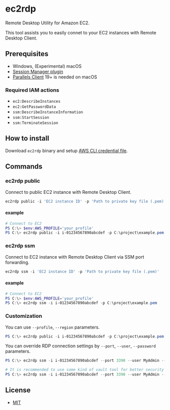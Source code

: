 # ec2rdp

Remote Desktop Utility for Amazon EC2.  

This tool assists you to easily connet to your EC2 instances with Remote Desktop Client.

## Prerequisites

* Windows,  (Experimental) macOS
* [Session Manager plugin](https://docs.aws.amazon.com/systems-manager/latest/userguide/session-manager-working-with-install-plugin.html)
* [Parallels Client](https://www.parallels.com/products/ras/capabilities/rdp-client/) 19+ is needed on macOS

### Required IAM actions

* `ec2:DescribeInstances`
* `ec2:GetPasswordData`
* `ssm:DescribeInstanceInformation`
* `ssm:StartSession`
* `ssm:TerminateSession`

## How to install

Download `ec2rdp` binary and setup [AWS CLI credential file](https://docs.aws.amazon.com/cli/latest/userguide/cli-configure-files.html).

## Commands

### ec2rdp public

Connect to public EC2 instance with Remote Desktop Client.

```powershell
ec2rdp public -i 'EC2 instance ID' -p 'Path to private key file (.pem)'
```
#### example

```powershell
# Connect to EC2
PS C:\> $env:AWS_PROFILE='your_profile'
PS C:\> ec2rdp public -i i-01234567890abcdef -p C:\project\example.pem
```

### ec2rdp ssm

Connect to EC2 instance with Remote Desktop Client via SSM port forwarding.

```powershell
ec2rdp ssm -i 'EC2 instance ID' -p 'Path to private key file (.pem)'
```

#### example

```powershell
# Connect to EC2
PS C:\> $env:AWS_PROFILE='your_profile'
PS C:\> ec2rdp ssm -i i-01234567890abcdef -p C:\project\example.pem
```

### Customization

You can use `--profile`, `--region` parameters.

```powershell
PS C:\> ec2rdp public -i i-01234567890abcdef -p C:\project\example.pem --profile your_profile --region ap-northeast-1
```

You can override RDP connection settings by `--port`, `--user`, `--password` parameters.

```powershell
PS C:\> ec2rdp ssm -i i-01234567890abcdef --port 3390 --user MyAdmin --password $(Read-Host 'Enter password' -MaskInput)

# It is recommended to use some kind of vault tool for better security
PS C:\> ec2rdp ssm -i i-01234567890abcdef --port 3390 --user MyAdmin --password $(Get-Secret -Name MyPassword -AsPlainText)
```

## License

* [MIT](./LICENSE)
